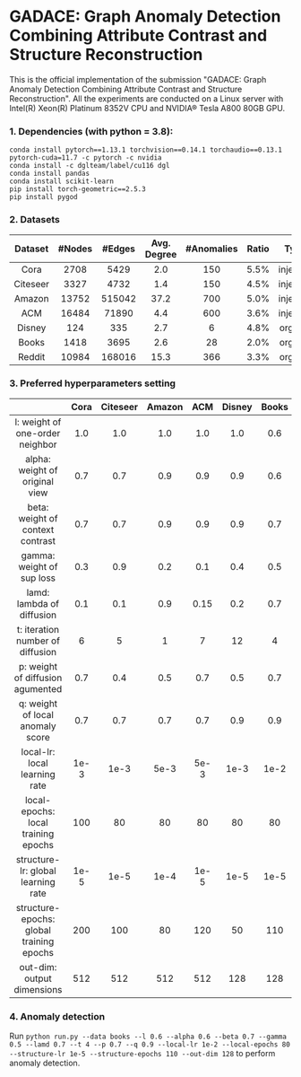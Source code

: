 # GADACE: Graph Anomaly Detection Combining Attribute Contrast and Structure Reconstruction
This is the official implementation of the submission "GADACE: Graph Anomaly Detection Combining Attribute Contrast and Structure Reconstruction". All the experiments are conducted on a Linux server with Intel(R) Xeon(R) Platinum 8352V CPU and NVIDIA® Tesla A800 80GB GPU.

### 1. Dependencies (with python = 3.8):
```
conda install pytorch==1.13.1 torchvision==0.14.1 torchaudio==0.13.1 pytorch-cuda=11.7 -c pytorch -c nvidia
conda install -c dglteam/label/cu116 dgl
conda install pandas
conda install scikit-learn
pip install torch-geometric==2.5.3
pip install pygod
```

### 2. Datasets

|  Dataset | #Nodes | #Edges | Avg. Degree | #Anomalies | Ratio |   Type   |
|:--------:|:------:|:------:|:-----------:|:----------:|:-----:|:--------:|
|   Cora   |  2708  |  5429  |     2.0     |     150    |  5.5% | injected |
| Citeseer |  3327  |  4732  |     1.4     |     150    |  4.5% | injected |
|  Amazon  |  13752 | 515042 |     37.2    |     700    |  5.0% | injected |
|    ACM   |  16484 |  71890 |     4.4     |     600    |  3.6% | injected |
|  Disney  |   124  |   335  |     2.7     |      6     |  4.8% |  organic |
|   Books  |  1418  |  3695  |     2.6     |     28     |  2.0% |  organic |
|  Reddit  |  10984 | 168016 |     15.3    |     366    |  3.3% |  organic |

### 3. Preferred hyperparameters setting

|                                          | Cora | Citeseer | Amazon |  ACM | Disney | Books | Reddit |
|:----------------------------------------:|:----:|:--------:|:------:|:----:|:------:|:-----:|:------:|
| l: weight of one-order neighbor          | 1.0  | 1.0      | 1.0    | 1.0  | 1.0    | 0.6   | 0.7    |
| alpha: weight of original view           | 0.7  | 0.7      | 0.9    | 0.9  | 0.9    | 0.6   | 0.6    |
| beta: weight of context contrast         | 0.7  | 0.7      | 0.9    | 0.9  | 0.9    | 0.7   | 0.7    |
| gamma: weight of sup loss                | 0.3  | 0.9      | 0.2    | 0.1  | 0.4    | 0.5   | 0.4    |
| lamd: lambda of diffusion                | 0.1  | 0.1      | 0.9    | 0.15 | 0.2    | 0.7   | 0.9    |
| t: iteration number of diffusion         | 6    | 5        | 1      | 7    | 12     | 4     | 20     |
| p: weight of diffusion agumented         | 0.7  | 0.4      | 0.5    | 0.7  | 0.5    | 0.7   | 0.9    |
| q: weight of local anomaly score         | 0.7  | 0.7      | 0.7    | 0.7  | 0.9    | 0.9   | 0.3    |
| local-lr: local learning rate            | 1e-3 | 1e-3     | 5e-3   | 5e-3 | 1e-3   | 1e-2  | 1e-3   |
| local-epochs: local training epochs      | 100  | 80       | 80     | 80   | 80     | 80    | 100    |
| structure-lr: global learning rate       | 1e-5 | 1e-5     | 1e-4   | 1e-5 | 1e-5   | 1e-5  | 1e-4   |
| structure-epochs: global training epochs | 200  | 100      | 80     | 120  | 50     | 110   | 100    |
| out-dim: output dimensions               | 512  | 512      | 512    | 512  | 128    | 128   | 128    |


### 4. Anomaly detection
Run `python run.py --data books --l 0.6 --alpha 0.6 --beta 0.7 --gamma 0.5 --lamd 0.7 --t 4 --p 0.7 --q 0.9 --local-lr 1e-2 --local-epochs 80 --structure-lr 1e-5 --structure-epochs 110 --out-dim 128` to perform anomaly detection.
